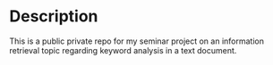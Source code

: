 # Description
This is a public private repo for my seminar project on an information retrieval topic regarding keyword analysis in a text document.